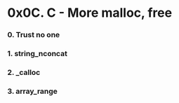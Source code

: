 # 0x0C. C - More malloc, free

### 0. Trust no one

### 1. string_nconcat

### 2. _calloc

### 3. array_range


